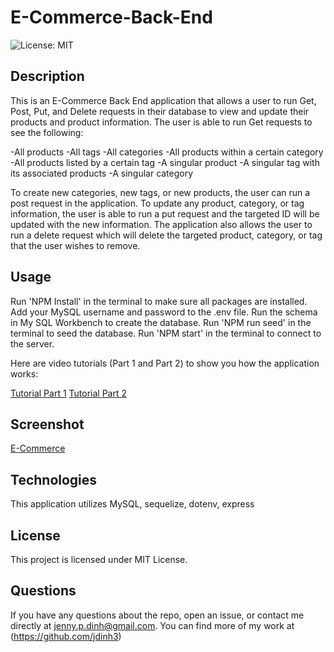 # E-Commerce-Back-End

![License: MIT](https://img.shields.io/badge/License-MIT-blue.svg)


## Description

This is an E-Commerce Back End application that allows a user to run Get, Post, Put, and Delete requests in their database to view and update their products and product information. The user is able to run Get requests to see the following:

-All products
-All tags
-All categories
-All products within a certain category
-All products listed by a certain tag
-A singular product
-A singular tag with its associated products
-A singular category

To create new categories, new tags, or new products, the user can run a post request in the application. To update any product, category, or tag information, the user is able to run a put request and the targeted ID will be updated with the new information. The application also allows the user to run a delete request which will delete the targeted product, category, or tag that the user wishes to remove. 

## Usage

Run 'NPM Install' in the terminal to make sure all packages are installed.
Add your MySQL username and password to the .env file.
Run the schema in My SQL Workbench to create the database.
Run 'NPM run seed' in the terminal to seed the database.
Run 'NPM start' in the terminal to connect to the server.

Here are video tutorials (Part 1 and Part 2) to show you how the application works:

[Tutorial Part 1](https://drive.google.com/file/d/1QneYkZaNPEIVITOrONwfParR7NlCI-4t/view)
[Tutorial Part 2](https://drive.google.com/file/d/1kfUOmoRf6gmJ722WT14qEwNnexWSwReO/view)

## Screenshot
[E-Commerce]()

## Technologies

This application utilizes MySQL, sequelize, dotenv, express

## License 

This project is licensed under MIT License.

## Questions

If you have any questions about the repo, open an issue, or contact me directly at jenny.p.dinh@gmail.com. You can find more of my work at (https://github.com/jdinh3)


